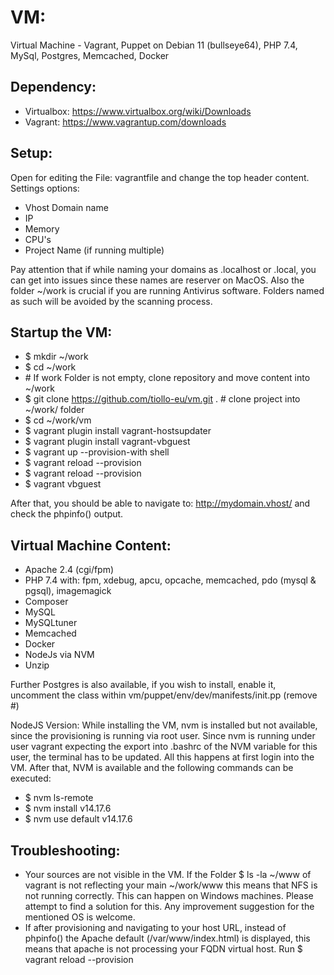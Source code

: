 # VM:
Virtual Machine - Vagrant, Puppet on Debian 11 (bullseye64), PHP 7.4, MySql, Postgres, Memcached, Docker


## Dependency:
* Virtualbox: https://www.virtualbox.org/wiki/Downloads
* Vagrant: https://www.vagrantup.com/downloads


## Setup:
Open for editing the File: vagrantfile and change the top header content.
Settings options: 
* Vhost Domain name
* IP
* Memory
* CPU's
* Project Name (if running multiple)
  
Pay attention that if while naming your domains as .localhost or .local, you can get into issues since these names are reserver on MacOS.
Also the folder ~/work is crucial if you are running Antivirus software. Folders named as such will be avoided by the scanning process.


## Startup the VM:
* $ mkdir ~/work
* $ cd ~/work
*  &#35; If work Folder is not empty, clone repository and move content into ~/work
* $ git clone https://github.com/tiollo-eu/vm.git . # clone project into ~/work/ folder
* $ cd ~/work/vm
* $ vagrant plugin install vagrant-hostsupdater
* $ vagrant plugin install vagrant-vbguest
* $ vagrant up --provision-with shell
* $ vagrant reload --provision
* $ vagrant reload --provision
* $ vagrant vbguest
  
After that, you should be able to navigate to: http://mydomain.vhost/ and check the phpinfo() output.


## Virtual Machine Content:
* Apache 2.4 (cgi/fpm)
* PHP 7.4 with: fpm, xdebug, apcu, opcache, memcached, pdo (mysql & pgsql), imagemagick
* Composer
* MySQL
* MySQLtuner
* Memcached
* Docker
* NodeJs via NVM
* Unzip
   
Further Postgres is also available, if you wish to install, enable it, uncomment the class within vm/puppet/env/dev/manifests/init.pp (remove #)
  
NodeJS Version: While installing the VM, nvm is installed but not available, since the provisioning is running via root user. Since nvm is running under user vagrant expecting the export into .bashrc of the NVM variable for this user, the terminal has to be updated. All this happens at first login into the VM. After that, NVM is available and the following commands can be executed:
* $ nvm ls-remote
* $ nvm install v14.17.6
* $ nvm use default v14.17.6


## Troubleshooting:
* Your sources are not visible in the VM. If the Folder $ ls -la ~/www of vagrant is not reflecting your main ~/work/www this means that NFS is not running correctly. This can happen on Windows machines. Please attempt to find a solution for this. Any improvement suggestion for the mentioned OS is welcome.  
* If after provisioning and navigating to your host URL, instead of phpinfo() the Apache default (/var/www/index.html) is displayed, this means that apache is not processing your FQDN virtual host. Run $ vagrant reload --provision
